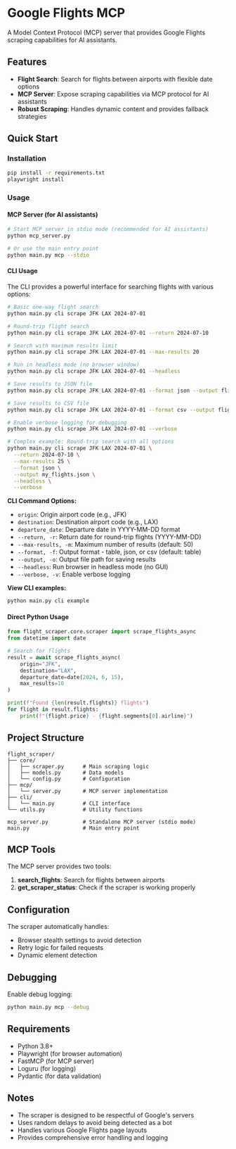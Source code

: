 # Google Flights MCP

A Model Context Protocol (MCP) server that provides Google Flights scraping capabilities for AI assistants.

## Features

- **Flight Search**: Search for flights between airports with flexible date options
- **MCP Server**: Expose scraping capabilities via MCP protocol for AI assistants
- **Robust Scraping**: Handles dynamic content and provides fallback strategies

## Quick Start

### Installation

```bash
pip install -r requirements.txt
playwright install
```

### Usage

#### MCP Server (for AI assistants)

```bash
# Start MCP server in stdio mode (recommended for AI assistants)
python mcp_server.py

# Or use the main entry point
python main.py mcp --stdio
```

#### CLI Usage

The CLI provides a powerful interface for searching flights with various options:

```bash
# Basic one-way flight search
python main.py cli scrape JFK LAX 2024-07-01

# Round-trip flight search
python main.py cli scrape JFK LAX 2024-07-01 --return 2024-07-10

# Search with maximum results limit
python main.py cli scrape JFK LAX 2024-07-01 --max-results 20

# Run in headless mode (no browser window)
python main.py cli scrape JFK LAX 2024-07-01 --headless

# Save results to JSON file
python main.py cli scrape JFK LAX 2024-07-01 --format json --output flights.json

# Save results to CSV file
python main.py cli scrape JFK LAX 2024-07-01 --format csv --output flights.csv

# Enable verbose logging for debugging
python main.py cli scrape JFK LAX 2024-07-01 --verbose

# Complex example: Round-trip search with all options
python main.py cli scrape JFK LAX 2024-07-01 \
  --return 2024-07-10 \
  --max-results 25 \
  --format json \
  --output my_flights.json \
  --headless \
  --verbose
```

**CLI Command Options:**
- `origin`: Origin airport code (e.g., JFK)
- `destination`: Destination airport code (e.g., LAX)
- `departure_date`: Departure date in YYYY-MM-DD format
- `--return, -r`: Return date for round-trip flights (YYYY-MM-DD)
- `--max-results, -m`: Maximum number of results (default: 50)
- `--format, -f`: Output format - table, json, or csv (default: table)
- `--output, -o`: Output file path for saving results
- `--headless`: Run browser in headless mode (no GUI)
- `--verbose, -v`: Enable verbose logging

**View CLI examples:**
```bash
python main.py cli example
```

#### Direct Python Usage

```python
from flight_scraper.core.scraper import scrape_flights_async
from datetime import date

# Search for flights
result = await scrape_flights_async(
    origin="JFK",
    destination="LAX", 
    departure_date=date(2024, 6, 15),
    max_results=10
)

print(f"Found {len(result.flights)} flights")
for flight in result.flights:
    print(f"{flight.price} - {flight.segments[0].airline}")
```

## Project Structure

```
flight_scraper/
├── core/
│   ├── scraper.py      # Main scraping logic
│   ├── models.py       # Data models
│   └── config.py       # Configuration
├── mcp/
│   └── server.py       # MCP server implementation
├── cli/
│   └── main.py         # CLI interface
└── utils.py            # Utility functions

mcp_server.py           # Standalone MCP server (stdio mode)
main.py                 # Main entry point
```

## MCP Tools

The MCP server provides two tools:

1. **search_flights**: Search for flights between airports
2. **get_scraper_status**: Check if the scraper is working properly

## Configuration

The scraper automatically handles:
- Browser stealth settings to avoid detection
- Retry logic for failed requests
- Dynamic element detection

## Debugging

Enable debug logging:

```bash
python main.py mcp --debug
```

## Requirements

- Python 3.8+
- Playwright (for browser automation)
- FastMCP (for MCP server)
- Loguru (for logging)
- Pydantic (for data validation)

## Notes

- The scraper is designed to be respectful of Google's servers
- Uses random delays to avoid being detected as a bot
- Handles various Google Flights page layouts
- Provides comprehensive error handling and logging